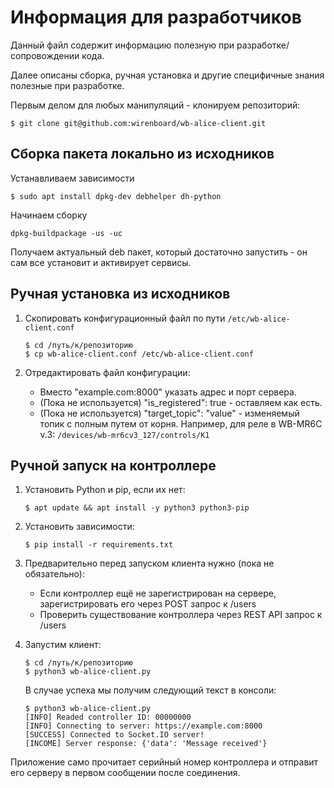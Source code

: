 # Информация для разработчиков

Данный файл содержит информацию полезную при разработке/сопровождении кода.

Далее описаны сборка, ручная установка и другие специфичные знания полезные
при разработке.

Первым делом для любых манипуляций - клонируем репозиторий:

```terminal
$ git clone git@github.com:wirenboard/wb-alice-client.git
```


## Сборка пакета локально из исходников

Устанавливаем зависимости

```terminal
$ sudo apt install dpkg-dev debhelper dh-python
```

Начинаем сборку

```terminal
dpkg-buildpackage -us -uc
```

Получаем актуальный deb пакет, который достаточно запустить - он сам
все установит и активирует сервисы.

## Ручная установка из исходников

1. Скопировать конфигурационный файл по пути `/etc/wb-alice-client.conf`

   ```terminal
   $ cd /путь/к/репозиторию
   $ cp wb-alice-client.conf /etc/wb-alice-client.conf
   ```

2. Отредактировать файл конфигурации:

   - Вместо "example.com:8000" указать адрес и порт сервера.
   - (Пока не используется) "is_registered": true - оставляем как есть.
   - (Пока не используется) "target_topic": "value" - изменяемый топик
     с полным путем от корня.
     Например, для реле в WB-MR6C v.3: `/devices/wb-mr6cv3_127/controls/K1`

## Ручной запуск на контроллере

1. Установить Python и pip, если их нет:

   ```terminal
   $ apt update && apt install -y python3 python3-pip
   ```

2. Установить зависимости:

   ```terminal
   $ pip install -r requirements.txt
   ```

3. Предварительно перед запуском клиента нужно (пока не обязательно):

   - Если контроллер ещё не зарегистрирован на сервере, зарегистрировать
     его через POST запрос к /users
   - Проверить существование контроллера через REST API запрос к /users

4. Запустим клиент:

   ```terminal
   $ cd /путь/к/репозиторию
   $ python3 wb-alice-client.py
   ```

   В случае успеха мы получим следующий текст в консоли:

   ```terminal
   $ python3 wb-alice-client.py
   [INFO] Readed controller ID: 00000000
   [INFO] Connecting to server: https://example.com:8000
   [SUCCESS] Connected to Socket.IO server!
   [INCOME] Server response: {'data': 'Message received'}
   ```

Приложение само прочитает серийный номер контроллера и отправит его серверу
в первом сообщении после соединения.
